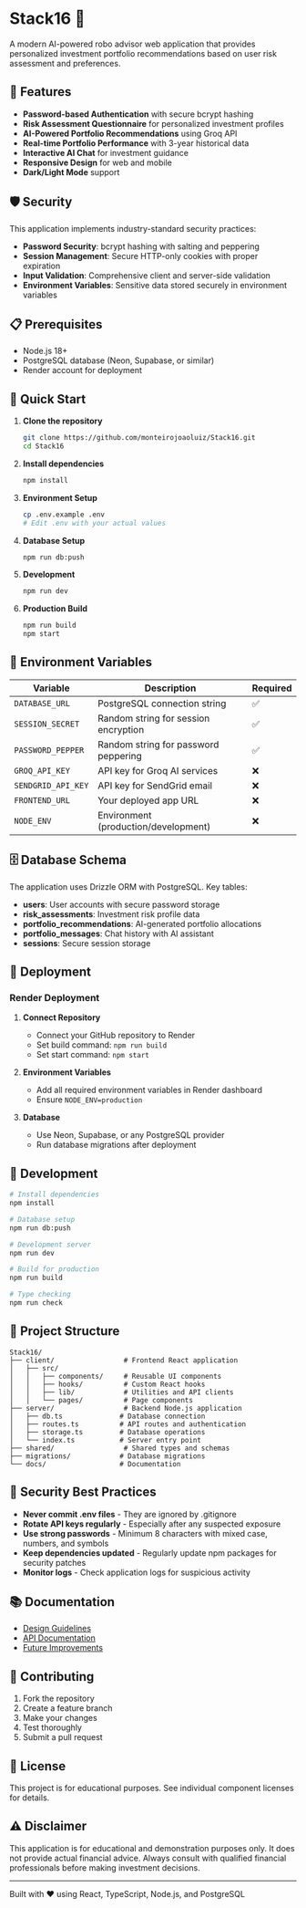 # Stack16 🤖

A modern AI-powered robo advisor web application that provides personalized investment portfolio recommendations based on user risk assessment and preferences.

## 🚀 Features

- **Password-based Authentication** with secure bcrypt hashing
- **Risk Assessment Questionnaire** for personalized investment profiles
- **AI-Powered Portfolio Recommendations** using Groq API
- **Real-time Portfolio Performance** with 3-year historical data
- **Interactive AI Chat** for investment guidance
- **Responsive Design** for web and mobile
- **Dark/Light Mode** support

## 🛡️ Security

This application implements industry-standard security practices:

- **Password Security**: bcrypt hashing with salting and peppering
- **Session Management**: Secure HTTP-only cookies with proper expiration
- **Input Validation**: Comprehensive client and server-side validation
- **Environment Variables**: Sensitive data stored securely in environment variables

## 📋 Prerequisites

- Node.js 18+
- PostgreSQL database (Neon, Supabase, or similar)
- Render account for deployment

## 🚀 Quick Start

1. **Clone the repository**
   ```bash
   git clone https://github.com/monteirojoaoluiz/Stack16.git
   cd Stack16
   ```

2. **Install dependencies**
   ```bash
   npm install
   ```

3. **Environment Setup**
   ```bash
   cp .env.example .env
   # Edit .env with your actual values
   ```

4. **Database Setup**
   ```bash
   npm run db:push
   ```

5. **Development**
   ```bash
   npm run dev
   ```

6. **Production Build**
   ```bash
   npm run build
   npm start
   ```

## 🔧 Environment Variables

| Variable | Description | Required |
|----------|-------------|----------|
| `DATABASE_URL` | PostgreSQL connection string | ✅ |
| `SESSION_SECRET` | Random string for session encryption | ✅ |
| `PASSWORD_PEPPER` | Random string for password peppering | ✅ |
| `GROQ_API_KEY` | API key for Groq AI services | ❌ |
| `SENDGRID_API_KEY` | API key for SendGrid email | ❌ |
| `FRONTEND_URL` | Your deployed app URL | ❌ |
| `NODE_ENV` | Environment (production/development) | ❌ |

## 🗄️ Database Schema

The application uses Drizzle ORM with PostgreSQL. Key tables:

- **users**: User accounts with secure password storage
- **risk_assessments**: Investment risk profile data
- **portfolio_recommendations**: AI-generated portfolio allocations
- **portfolio_messages**: Chat history with AI assistant
- **sessions**: Secure session storage

## 🚀 Deployment

### Render Deployment

1. **Connect Repository**
   - Connect your GitHub repository to Render
   - Set build command: `npm run build`
   - Set start command: `npm start`

2. **Environment Variables**
   - Add all required environment variables in Render dashboard
   - Ensure `NODE_ENV=production`

3. **Database**
   - Use Neon, Supabase, or any PostgreSQL provider
   - Run database migrations after deployment

## 🧪 Development

```bash
# Install dependencies
npm install

# Database setup
npm run db:push

# Development server
npm run dev

# Build for production
npm run build

# Type checking
npm run check
```

## 📁 Project Structure

```
Stack16/
├── client/                 # Frontend React application
│   ├── src/
│   │   ├── components/     # Reusable UI components
│   │   ├── hooks/          # Custom React hooks
│   │   ├── lib/            # Utilities and API clients
│   │   └── pages/          # Page components
├── server/                 # Backend Node.js application
│   ├── db.ts              # Database connection
│   ├── routes.ts          # API routes and authentication
│   ├── storage.ts         # Database operations
│   └── index.ts           # Server entry point
├── shared/                 # Shared types and schemas
├── migrations/            # Database migrations
└── docs/                  # Documentation
```

## 🔐 Security Best Practices

- **Never commit .env files** - They are ignored by .gitignore
- **Rotate API keys regularly** - Especially after any suspected exposure
- **Use strong passwords** - Minimum 8 characters with mixed case, numbers, and symbols
- **Keep dependencies updated** - Regularly update npm packages for security patches
- **Monitor logs** - Check application logs for suspicious activity

## 📚 Documentation

- [Design Guidelines](./design_guidelines.md)
- [API Documentation](./documentation.md)
- [Future Improvements](./todo.md)

## 🤝 Contributing

1. Fork the repository
2. Create a feature branch
3. Make your changes
4. Test thoroughly
5. Submit a pull request

## 📄 License

This project is for educational purposes. See individual component licenses for details.

## ⚠️ Disclaimer

This application is for educational and demonstration purposes only. It does not provide actual financial advice. Always consult with qualified financial professionals before making investment decisions.

---

Built with ❤️ using React, TypeScript, Node.js, and PostgreSQL